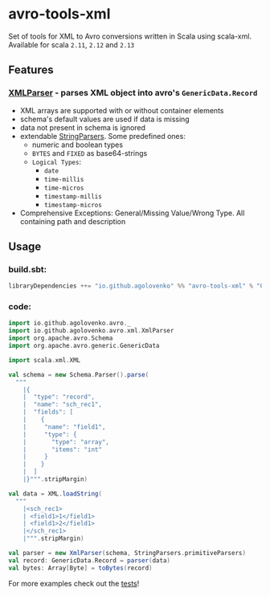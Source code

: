 # avro-tools-xml

Set of tools for XML to Avro conversions written in Scala using scala-xml. Available for scala `2.11`, `2.12` and `2.13`

## Features

### [XMLParser](src/main/scala/io/github/agolovenko/avro/xml/XmlParser.scala) - parses XML object into avro's `GenericData.Record`

* XML arrays are supported with or without container elements
* schema's default values are used if data is missing
* data not present in schema is ignored
* extendable [StringParsers](../core/src/main/scala/io/github/agolovenko/avro/StringParsers.scala). Some predefined
  ones:
    * numeric and boolean types
    * `BYTES` and `FIXED` as base64-strings
    * `Logical Types`:
        * `date`
        * `time-millis`
        * `time-micros`
        * `timestamp-millis`
        * `timestamp-micros`
* Comprehensive Exceptions: General/Missing Value/Wrong Type. All containing path and description

## Usage

### build.sbt:

```sbt
libraryDependencies ++= "io.github.agolovenko" %% "avro-tools-xml" % "0.5.0"
```

### code:

```scala
import io.github.agolovenko.avro._
import io.github.agolovenko.avro.xml.XmlParser
import org.apache.avro.Schema
import org.apache.avro.generic.GenericData

import scala.xml.XML

val schema = new Schema.Parser().parse(
  """
    |{
    |  "type": "record",
    |  "name": "sch_rec1",
    |  "fields": [
    |    {
    |     "name": "field1", 
    |     "type": {
    |       "type": "array",
    |       "items": "int"
    |     }
    |    }
    |  ]
    |}""".stripMargin)

val data = XML.loadString(
  """
    |<sch_rec1>
    | <field1>1</field1>
    | <field1>2</field1>
    |</sch_rec1>
    |""".stripMargin)

val parser = new XmlParser(schema, StringParsers.primitiveParsers)
val record: GenericData.Record = parser(data)
val bytes: Array[Byte] = toBytes(record)
```

For more examples check out the [tests](src/test/scala/io/github/agolovenko/avro/xml)!
